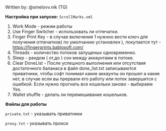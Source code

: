 Written by: @smelovv.nik (TG)

**Настройка при запуске:** `ScrollMarks.xml`
1. Work Mode - режим работы
2. Use Finger Switcher - использовать ли отпечатки.
3. Finger Print Key - в случае включения 1 нужнно вести ключ для получения отпечатков( по умолчанию установлен ), покупается тут - https://fingerprints.bablosoft.com/
4. Threads - количество потоков запущеных одновременно.
5. Sleep - рандом ( от,до ) сон между аккаунтами в потоке.
6. Clear DoneList - После успешного выполнения или отсутствия достаточного баланаса в файл done_list.txt записываются приватники, чтобы софт понимал какие аккаунты он прошел а какие нет, в случае если вы прервали его работу или поток завершится с ошибкой. Если нужно прогнать все кошельки заново - выбираем Yes.
7. Wallet shuffle - делать ли перемешивание кошельков.

**Файлы для работы**

`private.txt` - указывать приватники

`proxy.txt` - указывать прокси
